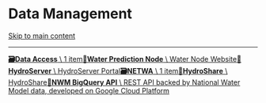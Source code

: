# Data Management

[Skip to main content](https://docs.ciroh.org/docs/products/data-management/#__docusaurus_skipToContent_fallback)

* * *

[**🗃️Data Access** \\
1 item](https://docs.ciroh.org/docs/products/data-management/dataaccess/)[**📄️Water Prediction Node** \\
Water Node Website](https://docs.ciroh.org/docs/products/data-management/waternode/)[**📄️HydroServer** \\
HydroServer Portal](https://docs.ciroh.org/docs/products/data-management/hydroserver/)[**🗃️NETWA** \\
1 item](https://docs.ciroh.org/docs/products/data-management/netwa/)[**📄️HydroShare** \\
HydroShare](https://docs.ciroh.org/docs/products/data-management/hydroshare/)[**📄️NWM BigQuery API** \\
REST API backed by National Water Model data, developed on Google Cloud Platform](https://docs.ciroh.org/docs/products/data-management/bigquery-api/)